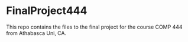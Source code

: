 # FinalProject444
This repo contains the files to the final project for the course COMP 444 from Athabasca Uni, CA.
